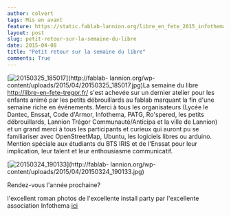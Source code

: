 ```yaml
---
author: colvert
tags: Mis en avant
feature: https://static.fablab-lannion.org/libre_en_fete_2015_infothema_18.jpg
layout: post
slug: petit-retour-sur-la-semaine-du-libre
date: 2015-04-08
title: "Petit retour sur la semaine du libre"
comments: True
---
```

[![20150325_185017](https://static.fablab-lannion.org/20150325_185017-1024x576.jpg)](http://fablab-
lannion.org/wp-content/uploads/2015/04/20150325_185017.jpg)La semaine du libre
<http://libre-en-fete-tregor.fr/> s'est achevée sur un dernier atelier pour
les enfants animé par les petits débrouillards au fablab marquant la fin d'une
semaine riche en événements. Merci à tous les organisateurs (Lycée le Dantec,
Enssat, Code d'Armor, Infothema, PATG, Ro'spered, les petits débrouillards,
Lannion Trégor Communauté/Anticipa et la ville de Lannion) et un grand merci à
tous les participants et curieux qui auront pu se familiariser avec
OpenStreetMap, Ubuntu, les logiciels libres ou arduino. Mention spéciale aux
étudiants du BTS IRIS et de l'Enssat pour leur implication, leur talent et
leur enthousiasme communicatif.

[![20150324_190133](https://static.fablab-lannion.org/20150324_190133-1024x576.jpg)](http://fablab-
lannion.org/wp-content/uploads/2015/04/20150324_190133.jpg)

Rendez-vous l'année prochaine?

l'excellent roman photos de l'excellente install party par l'excellente
association Infothema
[ici](http://www.infothema.fr/forum/index.php/topic,813.msg2485.html#msg2485)


